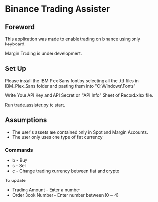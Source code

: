 # Binance Trading Assister

## Foreword
This application was made to enable trading on binance using only keyboard.

Margin Trading is under development.

## Set Up
Please install the IBM Plex Sans font by selecting all the .ttf files in IBM_Plex_Sans folder and pasting them into 
"C:\Windows\Fonts"

Write Your API Key and API Secret on "API Info" Sheet of Record.xlsx file.

Run trade_assister.py to start.

## Assumptions
- The user's assets are contained only in Spot and Margin Accounts.
- The user only uses one type of fiat currency

### Commands
- b - Buy
- s - Sell
- c - Change trading currency between fiat and crypto

To update:
- Trading Amount - Enter a number
- Order Book Number - Enter number between (0 ~ 4)
